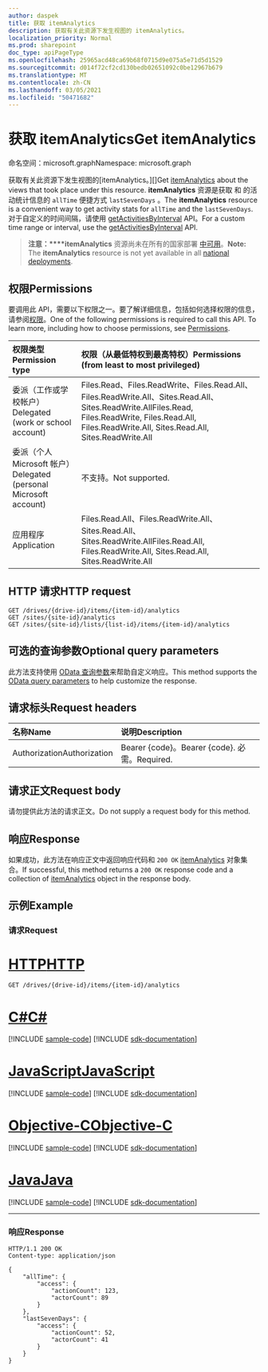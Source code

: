 ```yaml
---
author: daspek
title: 获取 itemAnalytics
description: 获取有关此资源下发生视图的 itemAnalytics。
localization_priority: Normal
ms.prod: sharepoint
doc_type: apiPageType
ms.openlocfilehash: 25965acd48ca69b68f0715d9e075a5e71d5d1529
ms.sourcegitcommit: d014f72cf2cd130bedb02651092c0be12967b679
ms.translationtype: MT
ms.contentlocale: zh-CN
ms.lasthandoff: 03/05/2021
ms.locfileid: "50471682"
---
```

# <a name="get-itemanalytics"></a><span data-ttu-id="c5079-103">获取 itemAnalytics</span><span class="sxs-lookup"><span data-stu-id="c5079-103">Get itemAnalytics</span></span>

<span data-ttu-id="c5079-104">命名空间：microsoft.graph</span><span class="sxs-lookup"><span data-stu-id="c5079-104">Namespace: microsoft.graph</span></span>

<span data-ttu-id="c5079-105">获取有关此资源下发生视图的[itemAnalytics。][]</span><span class="sxs-lookup"><span data-stu-id="c5079-105">Get [itemAnalytics][] about the views that took place under this resource.</span></span>
<span data-ttu-id="c5079-106">**itemAnalytics** 资源是获取 和 的活动统计信息的 `allTime` 便捷方式 `lastSevenDays` 。</span><span class="sxs-lookup"><span data-stu-id="c5079-106">The **itemAnalytics** resource is a convenient way to get activity stats for `allTime` and the `lastSevenDays`.</span></span>
<span data-ttu-id="c5079-107">对于自定义的时间间隔，请使用 [getActivitiesByInterval][] API。</span><span class="sxs-lookup"><span data-stu-id="c5079-107">For a custom time range or interval, use the [getActivitiesByInterval][] API.</span></span>

><span data-ttu-id="c5079-108">**注意：\*\*\*\*itemAnalytics** 资源尚未在所有的国家部署 [中可用](/graph/deployments)。</span><span class="sxs-lookup"><span data-stu-id="c5079-108">**Note:** The **itemAnalytics** resource is not yet available in all [national deployments](/graph/deployments).</span></span>

[itemAnalytics]: ../resources/itemanalytics.md
[getActivitiesByInterval]: ../api/itemactivitystat-getactivitybyinterval.md

## <a name="permissions"></a><span data-ttu-id="c5079-111">权限</span><span class="sxs-lookup"><span data-stu-id="c5079-111">Permissions</span></span>

<span data-ttu-id="c5079-p102">要调用此 API，需要以下权限之一。要了解详细信息，包括如何选择权限的信息，请参阅[权限](/graph/permissions-reference)。</span><span class="sxs-lookup"><span data-stu-id="c5079-p102">One of the following permissions is required to call this API. To learn more, including how to choose permissions, see [Permissions](/graph/permissions-reference).</span></span>

|<span data-ttu-id="c5079-114">权限类型</span><span class="sxs-lookup"><span data-stu-id="c5079-114">Permission type</span></span>                        | <span data-ttu-id="c5079-115">权限（从最低特权到最高特权）</span><span class="sxs-lookup"><span data-stu-id="c5079-115">Permissions (from least to most privileged)</span></span>
|:--------------------------------------|:-------------------------------------
|<span data-ttu-id="c5079-116">委派（工作或学校帐户）</span><span class="sxs-lookup"><span data-stu-id="c5079-116">Delegated (work or school account)</span></span>     | <span data-ttu-id="c5079-117">Files.Read、Files.ReadWrite、Files.Read.All、Files.ReadWrite.All、Sites.Read.All、Sites.ReadWrite.All</span><span class="sxs-lookup"><span data-stu-id="c5079-117">Files.Read, Files.ReadWrite, Files.Read.All, Files.ReadWrite.All, Sites.Read.All, Sites.ReadWrite.All</span></span>
|<span data-ttu-id="c5079-118">委派（个人 Microsoft 帐户）</span><span class="sxs-lookup"><span data-stu-id="c5079-118">Delegated (personal Microsoft account)</span></span> | <span data-ttu-id="c5079-119">不支持。</span><span class="sxs-lookup"><span data-stu-id="c5079-119">Not supported.</span></span>
|<span data-ttu-id="c5079-120">应用程序</span><span class="sxs-lookup"><span data-stu-id="c5079-120">Application</span></span>                            | <span data-ttu-id="c5079-121">Files.Read.All、Files.ReadWrite.All、Sites.Read.All、Sites.ReadWrite.All</span><span class="sxs-lookup"><span data-stu-id="c5079-121">Files.Read.All, Files.ReadWrite.All, Sites.Read.All, Sites.ReadWrite.All</span></span>

## <a name="http-request"></a><span data-ttu-id="c5079-122">HTTP 请求</span><span class="sxs-lookup"><span data-stu-id="c5079-122">HTTP request</span></span>

<!-- { "blockType": "ignored" } -->

```http
GET /drives/{drive-id}/items/{item-id}/analytics
GET /sites/{site-id}/analytics
GET /sites/{site-id}/lists/{list-id}/items/{item-id}/analytics
```
## <a name="optional-query-parameters"></a><span data-ttu-id="c5079-123">可选的查询参数</span><span class="sxs-lookup"><span data-stu-id="c5079-123">Optional query parameters</span></span>
<span data-ttu-id="c5079-124">此方法支持使用 [OData 查询参数](/graph/query_parameters)来帮助自定义响应。</span><span class="sxs-lookup"><span data-stu-id="c5079-124">This method supports the [OData query parameters](/graph/query_parameters) to help customize the response.</span></span>

## <a name="request-headers"></a><span data-ttu-id="c5079-125">请求标头</span><span class="sxs-lookup"><span data-stu-id="c5079-125">Request headers</span></span>

| <span data-ttu-id="c5079-126">名称</span><span class="sxs-lookup"><span data-stu-id="c5079-126">Name</span></span>      |<span data-ttu-id="c5079-127">说明</span><span class="sxs-lookup"><span data-stu-id="c5079-127">Description</span></span>|
|:----------|:----------|
| <span data-ttu-id="c5079-128">Authorization</span><span class="sxs-lookup"><span data-stu-id="c5079-128">Authorization</span></span>  | <span data-ttu-id="c5079-129">Bearer {code}。</span><span class="sxs-lookup"><span data-stu-id="c5079-129">Bearer {code}.</span></span> <span data-ttu-id="c5079-130">必需。</span><span class="sxs-lookup"><span data-stu-id="c5079-130">Required.</span></span>|

## <a name="request-body"></a><span data-ttu-id="c5079-131">请求正文</span><span class="sxs-lookup"><span data-stu-id="c5079-131">Request body</span></span>

<span data-ttu-id="c5079-132">请勿提供此方法的请求正文。</span><span class="sxs-lookup"><span data-stu-id="c5079-132">Do not supply a request body for this method.</span></span>

## <a name="response"></a><span data-ttu-id="c5079-133">响应</span><span class="sxs-lookup"><span data-stu-id="c5079-133">Response</span></span> 

<span data-ttu-id="c5079-134">如果成功，此方法在响应正文中返回响应代码和 `200 OK` [itemAnalytics][] 对象集合。</span><span class="sxs-lookup"><span data-stu-id="c5079-134">If successful, this method returns a `200 OK` response code and a collection of [itemAnalytics][] object in the response body.</span></span> 

## <a name="example"></a><span data-ttu-id="c5079-135">示例</span><span class="sxs-lookup"><span data-stu-id="c5079-135">Example</span></span>

### <a name="request"></a><span data-ttu-id="c5079-136">请求</span><span class="sxs-lookup"><span data-stu-id="c5079-136">Request</span></span>


# <a name="http"></a>[<span data-ttu-id="c5079-137">HTTP</span><span class="sxs-lookup"><span data-stu-id="c5079-137">HTTP</span></span>](#tab/http)
<!-- { "blockType": "request", "name": "get-analytics" } -->

```msgraph-interactive
GET /drives/{drive-id}/items/{item-id}/analytics
```
# <a name="c"></a>[<span data-ttu-id="c5079-138">C#</span><span class="sxs-lookup"><span data-stu-id="c5079-138">C#</span></span>](#tab/csharp)
[!INCLUDE [sample-code](../includes/snippets/csharp/get-analytics-csharp-snippets.md)]
[!INCLUDE [sdk-documentation](../includes/snippets/snippets-sdk-documentation-link.md)]

# <a name="javascript"></a>[<span data-ttu-id="c5079-139">JavaScript</span><span class="sxs-lookup"><span data-stu-id="c5079-139">JavaScript</span></span>](#tab/javascript)
[!INCLUDE [sample-code](../includes/snippets/javascript/get-analytics-javascript-snippets.md)]
[!INCLUDE [sdk-documentation](../includes/snippets/snippets-sdk-documentation-link.md)]

# <a name="objective-c"></a>[<span data-ttu-id="c5079-140">Objective-C</span><span class="sxs-lookup"><span data-stu-id="c5079-140">Objective-C</span></span>](#tab/objc)
[!INCLUDE [sample-code](../includes/snippets/objc/get-analytics-objc-snippets.md)]
[!INCLUDE [sdk-documentation](../includes/snippets/snippets-sdk-documentation-link.md)]

# <a name="java"></a>[<span data-ttu-id="c5079-141">Java</span><span class="sxs-lookup"><span data-stu-id="c5079-141">Java</span></span>](#tab/java)
[!INCLUDE [sample-code](../includes/snippets/java/get-analytics-java-snippets.md)]
[!INCLUDE [sdk-documentation](../includes/snippets/snippets-sdk-documentation-link.md)]

---


### <a name="response"></a><span data-ttu-id="c5079-142">响应</span><span class="sxs-lookup"><span data-stu-id="c5079-142">Response</span></span>

<!-- { "blockType": "response", "@type": "microsoft.graph.itemAnalytics", "truncated": true } -->

```http
HTTP/1.1 200 OK
Content-type: application/json

{
    "allTime": {
        "access": {
            "actionCount": 123,
            "actorCount": 89
        }
    },
    "lastSevenDays": {
        "access": {
            "actionCount": 52,
            "actorCount": 41
        }
    }
}
```

<!--
{
  "type": "#page.annotation",
  "description": "",
  "keywords": "",
  "section": "documentation",
  "tocPath": "BaseItem/Get analytics",
  "suppressions": [
  ]
}
-->

